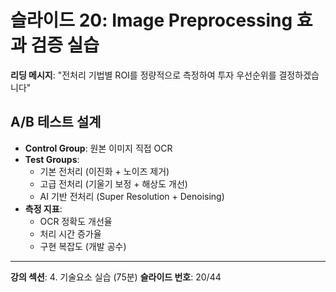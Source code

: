 # 슬라이드 20: Image Preprocessing 효과 검증 실습

**리딩 메시지**: "전처리 기법별 ROI를 정량적으로 측정하여 투자 우선순위를 결정하겠습니다"

## A/B 테스트 설계

- **Control Group**: 원본 이미지 직접 OCR
- **Test Groups**: 
  - 기본 전처리 (이진화 + 노이즈 제거)
  - 고급 전처리 (기울기 보정 + 해상도 개선)
  - AI 기반 전처리 (Super Resolution + Denoising)
- **측정 지표**: 
  - OCR 정확도 개선율
  - 처리 시간 증가율
  - 구현 복잡도 (개발 공수)

---

**강의 섹션**: 4. 기술요소 실습 (75분)
**슬라이드 번호**: 20/44

